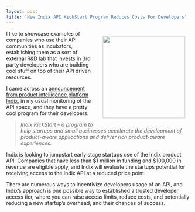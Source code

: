 ```yaml
---
layout: post
title: 'New Indix API KickStart Program Reduces Costs For Developers'
---
```

<p><a href="http://www.indix.com/"><img style="padding: 15px;" src="https://s3.amazonaws.com/kinlane-productions/api-evangelist/indix/indix-logo.png" alt="" width="225" align="right" /></a></p>
<p>I like to showcase examples of companies who use their API communities as incubators, establishing them as a sort of external R&amp;D lab that invests in 3rd party developers who are building cool stuff on top of their API driven resources.</p>
<p>I came across an <a href="http://www.indix.com/blog/announcing-indix-api-v1-0-kickstart-program">announcement from product intelligence platform Indix</a>, in my usual monitoring of the API space, and they have a pretty cool program for their developers:</p>
<blockquote><em>Indix KickStart &ndash; a program to help startups and small businesses accelerate the development of product-aware applications and deliver rich product-aware experiences.</em></blockquote>
<p>Indix is looking to jumpstart early stage startups use of the Indix product API. Companies that have less than $1 million in funding and $100,000 in revenue are eligible apply, and Indix will evaluate the startups potential for receiving access to the Indix API at a reduced price point.</p>
<p>There are numerous ways to incentivize developers usage of an API, and Indix&rsquo;s approach is one possible way to established a trusted developer access tier, where you can raise access limits, reduce costs, and potentially reducing a new startup&rsquo;s overhead, and their chances of success.</p>